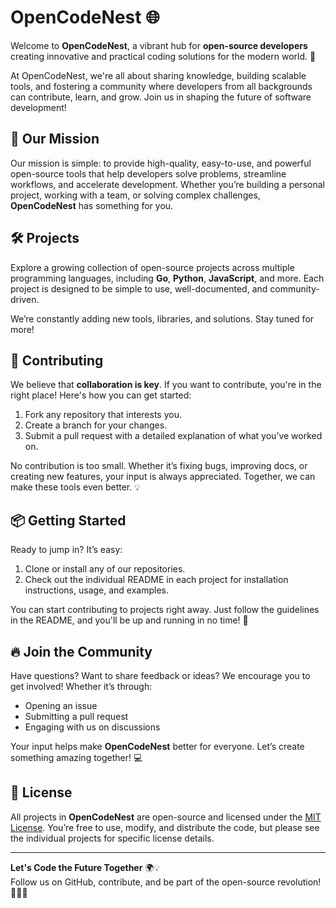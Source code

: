 # OpenCodeNest 🌐

Welcome to **OpenCodeNest**, a vibrant hub for **open-source developers** creating innovative and practical coding solutions for the modern world. 🚀

At OpenCodeNest, we're all about sharing knowledge, building scalable tools, and fostering a community where developers from all backgrounds can contribute, learn, and grow. Join us in shaping the future of software development!

## 🚀 Our Mission
Our mission is simple: to provide high-quality, easy-to-use, and powerful open-source tools that help developers solve problems, streamline workflows, and accelerate development. Whether you’re building a personal project, working with a team, or solving complex challenges, **OpenCodeNest** has something for you.

## 🛠️ Projects
Explore a growing collection of open-source projects across multiple programming languages, including **Go**, **Python**, **JavaScript**, and more. Each project is designed to be simple to use, well-documented, and community-driven.

We’re constantly adding new tools, libraries, and solutions. Stay tuned for more!

## 🤝 Contributing
We believe that **collaboration is key**. If you want to contribute, you're in the right place! Here's how you can get started:
1. Fork any repository that interests you.
2. Create a branch for your changes.
3. Submit a pull request with a detailed explanation of what you’ve worked on.

No contribution is too small. Whether it’s fixing bugs, improving docs, or creating new features, your input is always appreciated. Together, we can make these tools even better. 💡

## 📦 Getting Started
Ready to jump in? It’s easy:
1. Clone or install any of our repositories.
2. Check out the individual README in each project for installation instructions, usage, and examples.

You can start contributing to projects right away. Just follow the guidelines in the README, and you'll be up and running in no time! 🚀

## 🔥 Join the Community
Have questions? Want to share feedback or ideas? We encourage you to get involved! Whether it’s through:
- Opening an issue
- Submitting a pull request
- Engaging with us on discussions

Your input helps make **OpenCodeNest** better for everyone. Let’s create something amazing together! 💻

## 📄 License
All projects in **OpenCodeNest** are open-source and licensed under the [MIT License](LICENSE). You’re free to use, modify, and distribute the code, but please see the individual projects for specific license details.

---

**Let's Code the Future Together** 🌍💡  
Follow us on GitHub, contribute, and be part of the open-source revolution! 🔧👨‍💻
